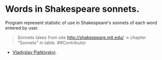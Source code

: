 # Words in Shakespeare sonnets.
Program represent statistic of use in Shakespeare's sonnets of each word entered by user.
>Sonnets takes from site http://shakespeare.mit.edu/ -> chapter "Sonnets" in table.
##Contributor
- [Vladyslav Piatkivskyi](https://github.com/VladyslavPiatkivskyi).

